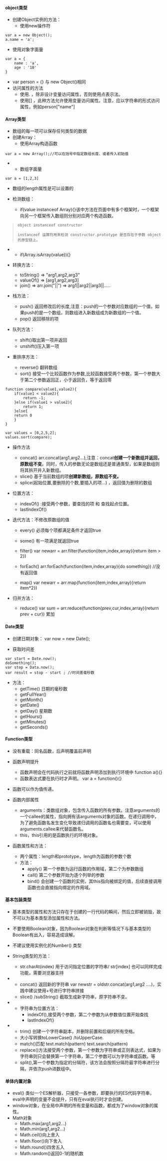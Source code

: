 #### object类型

* 创建Object实例的方法：
  * 使用new操作符

```
var a = new Object();
a.name = 'a';
```

* 使用对象字面量

```
var a = {
    name : 'a',
    age : '10'
}
```

* var person = {}   与 new Object\(\)相同
* 访问属性的方法
  * 使用.   ，除非设计变量访问属性，否则使用点表示法。
  * 使用\[\] ，此种方法允许使用变量访问属性。注意，应以字符串的形式访问属性，例如person\["name"\]

#### Array类型

* 数组的每一项可以保存任何类型的数据
* 创建Array：
  * 使用Array构造函数

```
var a = new Array();//可以在括号中指定数组长度、或者传入初始值
```

* * 数组字面量

```
var a = [1,2,3]
```

* 数组的length属性是可以设置的

* 检测数组：

  * if\(value instanceof Array\){}该中方法在页面中有多个框架时，一个框架向另一个框架传入数组则分别对应两个构造函数。

> ```
> object instanceof constructor
> ```
>
> ```
> instanceof 运算符用来检测 constructor.prototype 是否存在于参数 object 的原型链上。
> ```

* * if\(Array.isArray\(value\)\){}
* 转换方法：

  * toString\(\)      =&gt;  "arg1,arg2,arg3"
  * valueOf\(\)      =&gt;   \[arg1,arg2,arg3\]
  * join\(\)       =&gt;    arr.join\("\|\|"\)   =&gt;  arg1\|\|arg2\|\|arg3\|\|.....

* 栈方法：

  * push\(\) 返回修改后的长度,注意：push的一个参数对应数组的一个值，如果push的是一个数组，则数组进入新数组成为新数组的一个值。
  * pop\(\) 返回移除的项

* 队列方法：

  * shift\(\)取出第一项并返回   
  * unshift\(\)压入第一项

* 重排序方法：

  * reverse\(\) 翻转数组
  * sort\(\) 接受一个比较函数作为参数,比较函数接受两个参数，第一个参数大于第二个参数返回正，小于返回负，等于返回零

```
function compare(value1,value2){
    if(value1 < value2){
        return -1;
    }else if(value1 > value2){
        return 1;
    }else{
    return 0
    }
}

var values = [0,2,5,2];
values.sort(compare);
```

* 操作方法
  * concat\(\)     arr.concat\(arg1,arg2...\),注意：concat**创建一个新数组并返回，原数组不变**。同时，传入的参数无论是数组还是普通类型，如果是数组则将其拆开并入新数组。
  * slice\(\)   基于当前数组的项**创建新数组，原数组不变。**
  * splice\(起始位置,要删除的个数,要插入的项...\) ，返回值为删除的数组
* 位置方法：

  * indexOf\(\) :接受两个参数，要查找的项 和 查找起点位置。
  * lastIndexOf\(\)

* 迭代方法：不修改原数组的值

  * every\(\) 必须每个项都满足条件才返回true

  * some\(\) 有一项满足就返回true

  * filter\(\)   var newarr = arr.filter\(function\(item,index,array\){return item &gt; 2}\)

  * forEach\(\)   arr.forEach\(function\(item,index,array\){do something}\)    //没有返回值

  * map\(\)   var newarr = arr.map\(function\(item,index,array\){return item\*2}\)

* 归并方法：

  * reduce\(\)   var sum = arr.reduce\(function\(prev,cur,index,array\){return prev + cur}\)  累加

#### Date类型

* 创建日期对象：  var now = new Date\(\);

* 获取时间差

```
var start = Date.now();
doSomething();
var stop = Data.now();
var result = stop - start ; //时间差毫秒数
```

* 方法：
  * getTime\(\)  日期的毫秒数
  * getFullYear\(\)
  * getMonth\(\)
  * getDate\(\)
  * getDay\(\)  星期数
  * getHours\(\)
  * getMinutes\(\)
  * getSeconds\(\)

#### Function类型

* 没有重载：同名函数，后声明覆盖前声明
* 函数声明提升

  * 函数声明会在代码执行之前就将函数声明添加到执行环境中   function a\(\){}
  * 函数表达式要在执行时才声明。   var a = function\(\){}

* 函数可以作为值传递。

* 函数内部属性

  * arguments：类数组对象，包含传入函数的所有参数。注意arguments的一个callee的属性，指向拥有该arguments对象的函数。在递归调用中，为了避免函数名发生变化导致递归调用的函数名也需要变，可以使用arguments.callee来代替函数名。
  * this，this引用的是函数执行的环境对象。

* 函数属性和方法：

  * 两个属性：length和prototype，length为函数的参数个数
  * 方法：
    * apply\(\) 第一个参数为运行函数的作用域，第二个为参数数组
    * call\(\)  第二个参数开始为逐个列举的参数
    * bind\(\)  会创建一个函数的实例，其this指向被绑定的值，后续直接调用函数也会直接指向绑定的作用域。

#### 基本包装类型

* 基本类型的属性和方法只存在于创建的一行代码的瞬间，然后立即被销毁，故不可以为基本类型添加属性和方法。

* 不要使用Boolean对象，因为Boolean对象在判断等情况下与基本类型的Boolean有出入，容易造成误解。

* 不建议使用实例化的Number\(\) 类型

* String类型的方法：

  * str.charAt\(index\) 用于访问指定位置的字符串/ str\[index\] 也可以同样完成功能，需要浏览器支持

* * concat\(\) 返回新的字符串   var newstr = oldstr.concat\(arg1,arg2 ....\)，实践中建议使用+号进行字符串拼接
  * slice\(\) /subString\(\) 截取生成新字符串，原字符串不变。
* * 字符串为位置方法：
    * indexOf\(\),接受两个参数，第二个参数为从参数值位置开始查找
    * lastIndexOf\(\)
* * trim\(\) 创建一个字符串副本，并删除前置和后缀的所有空格。
  * 大小写转换toLowerCase\(\) /toUpperCase.
  * match\(\)匹配   text.match\(pattern\)    text.search\(pattern\)
  * replace\(\)方法接受两个参数，第一个参数为字符串或正则表达式，如果为字符串则只会替换第一个字符串，第二个参数可以为字符串或函数。等
  *  split\(\),第一个参数为指定的分隔符，该方法会按照分隔符最字符串进行分隔，并依次push进数组中。

#### 单体内置对象

* eval\(\) 类似一个ES解析器，只接受一各参数，即要执行的ES代码字符串，eval中声明的变量不会提升，只有在eval执行时才会创建。
* window对象，在全局中声明的所有变量和函数，都成为了window对象的属性。
* Math对象
  * Math.max\(arg1,arg2...\)
  * Math.min\(arg1,arg2...\)
  * Math.ceil\(\)向上舍入
  * Math.floor\(\)向下舍入
  * Math.round\(\)四舍五入
  * Math.random\(\)返回0-1的随机数



